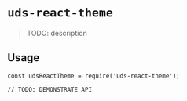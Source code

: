 # `uds-react-theme`

> TODO: description

## Usage

```
const udsReactTheme = require('uds-react-theme');

// TODO: DEMONSTRATE API
```
